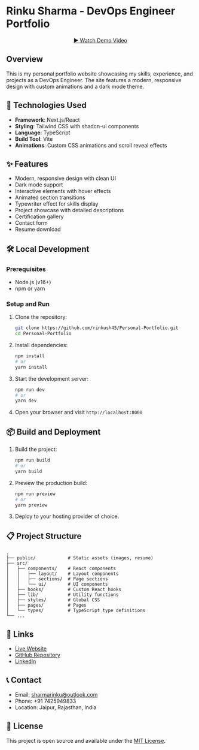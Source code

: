 # Rinku Sharma - DevOps Engineer Portfolio

<!-- Banner Image -->
<div align="center">
  
  <p><a href="https://github.com/rinkush45/Personal-Portfolio/blob/main/public/resume/demo.mp4?raw=true">▶️ Watch Demo Video</a></p>
</div>

## Overview

This is my personal portfolio website showcasing my skills, experience, and projects as a DevOps Engineer. The site features a modern, responsive design with custom animations and a dark mode theme.

## 🚀 Technologies Used

- **Framework**: Next.js/React
- **Styling**: Tailwind CSS with shadcn-ui components
- **Language**: TypeScript 
- **Build Tool**: Vite
- **Animations**: Custom CSS animations and scroll reveal effects

## ✨ Features

- Modern, responsive design with clean UI
- Dark mode support
- Interactive elements with hover effects
- Animated section transitions
- Typewriter effect for skills display
- Project showcase with detailed descriptions
- Certification gallery
- Contact form
- Resume download

## 🛠️ Local Development

### Prerequisites

- Node.js (v16+)
- npm or yarn

### Setup and Run

1. Clone the repository:
   ```bash
   git clone https://github.com/rinkush45/Personal-Portfolio.git
   cd Personal-Portfolio
   ```

2. Install dependencies:
   ```bash
   npm install
   # or
   yarn install
   ```

3. Start the development server:
   ```bash
   npm run dev
   # or
   yarn dev
   ```

4. Open your browser and visit `http://localhost:8000`

## 📦 Build and Deployment

1. Build the project:
   ```bash
   npm run build
   # or
   yarn build
   ```

2. Preview the production build:
   ```bash
   npm run preview
   # or
   yarn preview
   ```

3. Deploy to your hosting provider of choice.

## 📋 Project Structure

```
.
├── public/            # Static assets (images, resume)
├── src/
│   ├── components/    # React components
│   │   ├── layout/    # Layout components
│   │   ├── sections/  # Page sections
│   │   └── ui/        # UI components
│   ├── hooks/         # Custom React hooks
│   ├── lib/           # Utility functions
│   ├── styles/        # Global CSS
│   ├── pages/         # Pages
│   └── types/         # TypeScript type definitions
└── ...
```

## 🔗 Links

- [Live Website](https://your-portfolio-url.com)
- [GitHub Repository](https://github.com/rinkush45/Personal-Portfolio)
- [LinkedIn](https://linkedin.com/in/rinkush45)

## 📞 Contact

- Email: sharmarinku@outlook.com
- Phone: +91 7425949833
- Location: Jaipur, Rajasthan, India

## 📄 License

This project is open source and available under the [MIT License](LICENSE).
